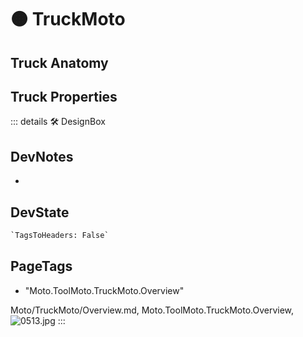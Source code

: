 
# 🟠 <moto>TruckMoto</moto>

## Truck Anatomy

## Truck Properties

::: details 🛠 <dev>DesignBox</dev>

## DevNotes

-

## DevState

```py
`TagsToHeaders: False`
```

<h2>PageTags</h2>

- "Moto.ToolMoto.TruckMoto.Overview"

Moto/TruckMoto/Overview.md, <dev>Moto.ToolMoto.TruckMoto.Overview</dev>, ![0513.jpg](/PaperPhoto/0513.jpg)
:::
